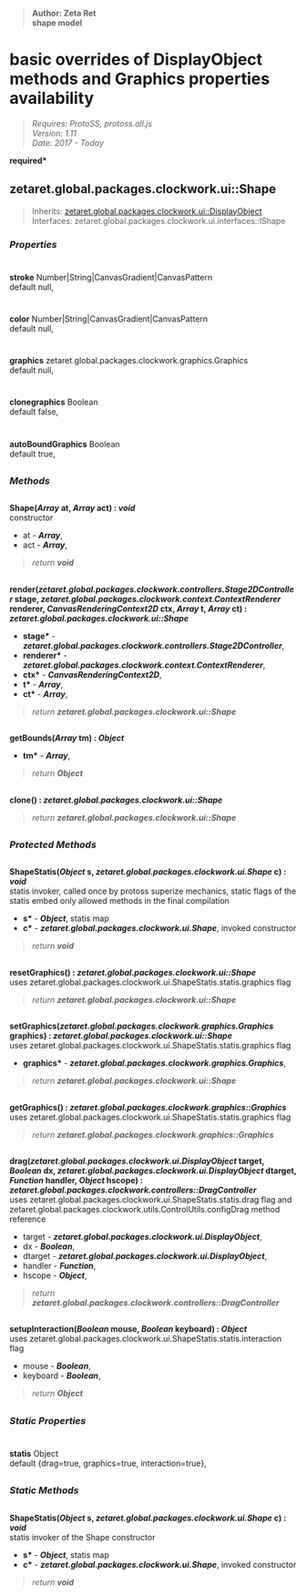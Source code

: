 > __Author: Zeta Ret__  
> __shape model__  
# basic overrides of DisplayObject methods and Graphics properties availability  
> *Requires: ProtoSS, protoss.all.js*  
> *Version: 1.11*  
> *Date: 2017 - Today*  

__required*__

## zetaret.global.packages.clockwork.ui::Shape  
> Inherits: [zetaret.global.packages.clockwork.ui::DisplayObject](DisplayObject.md)  
> Interfaces: zetaret.global.packages.clockwork.ui.interfaces::IShape  

### *Properties*  

#  
__stroke__ Number|String|CanvasGradient|CanvasPattern  
default null,   

#  
__color__ Number|String|CanvasGradient|CanvasPattern  
default null,   

#  
__graphics__ zetaret.global.packages.clockwork.graphics.Graphics  
default null,   

#  
__clonegraphics__ Boolean  
default false,   

#  
__autoBoundGraphics__ Boolean  
default true,   


##  
### *Methods*  

##  
__Shape(*Array* at, *Array* act) : *void*__  
constructor  
- at - __*Array*__,   
- act - __*Array*__,   
> *return __void__*  

##  
__render(*zetaret.global.packages.clockwork.controllers.Stage2DController* stage, *zetaret.global.packages.clockwork.context.ContextRenderer* renderer, *CanvasRenderingContext2D* ctx, *Array* t, *Array* ct) : *zetaret.global.packages.clockwork.ui::Shape*__  
  
- __stage*__ - __*zetaret.global.packages.clockwork.controllers.Stage2DController*__,   
- __renderer*__ - __*zetaret.global.packages.clockwork.context.ContextRenderer*__,   
- __ctx*__ - __*CanvasRenderingContext2D*__,   
- __t*__ - __*Array*__,   
- __ct*__ - __*Array*__,   
> *return __zetaret.global.packages.clockwork.ui::Shape__*  

##  
__getBounds(*Array* tm) : *Object*__  
  
- __tm*__ - __*Array*__,   
> *return __Object__*  

##  
__clone() : *zetaret.global.packages.clockwork.ui::Shape*__  
  
> *return __zetaret.global.packages.clockwork.ui::Shape__*  

##  
### *Protected Methods*  

##  
__ShapeStatis(*Object* s, *zetaret.global.packages.clockwork.ui.Shape* c) : *void*__  
statis invoker, called once by protoss superize mechanics, static flags of the statis embed only allowed methods in the final compilation  
- __s*__ - __*Object*__, statis map  
- __c*__ - __*zetaret.global.packages.clockwork.ui.Shape*__, invoked constructor  
> *return __void__*  

##  
__resetGraphics() : *zetaret.global.packages.clockwork.ui::Shape*__  
uses zetaret.global.packages.clockwork.ui.ShapeStatis.statis.graphics flag  
> *return __zetaret.global.packages.clockwork.ui::Shape__*  

##  
__setGraphics(*zetaret.global.packages.clockwork.graphics.Graphics* graphics) : *zetaret.global.packages.clockwork.ui::Shape*__  
uses zetaret.global.packages.clockwork.ui.ShapeStatis.statis.graphics flag  
- __graphics*__ - __*zetaret.global.packages.clockwork.graphics.Graphics*__,   
> *return __zetaret.global.packages.clockwork.ui::Shape__*  

##  
__getGraphics() : *zetaret.global.packages.clockwork.graphics::Graphics*__  
uses zetaret.global.packages.clockwork.ui.ShapeStatis.statis.graphics flag  
> *return __zetaret.global.packages.clockwork.graphics::Graphics__*  

##  
__drag(*zetaret.global.packages.clockwork.ui.DisplayObject* target, *Boolean* dx, *zetaret.global.packages.clockwork.ui.DisplayObject* dtarget, *Function* handler, *Object* hscope) : *zetaret.global.packages.clockwork.controllers::DragController*__  
uses zetaret.global.packages.clockwork.ui.ShapeStatis.statis.drag flag and zetaret.global.packages.clockwork.utils.ControlUtils.configDrag method reference  
- target - __*zetaret.global.packages.clockwork.ui.DisplayObject*__,   
- dx - __*Boolean*__,   
- dtarget - __*zetaret.global.packages.clockwork.ui.DisplayObject*__,   
- handler - __*Function*__,   
- hscope - __*Object*__,   
> *return __zetaret.global.packages.clockwork.controllers::DragController__*  

##  
__setupInteraction(*Boolean* mouse, *Boolean* keyboard) : *Object*__  
uses zetaret.global.packages.clockwork.ui.ShapeStatis.statis.interaction flag  
- mouse - __*Boolean*__,   
- keyboard - __*Boolean*__,   
> *return __Object__*  

##  
### *Static Properties*  

#  
__statis__ Object  
default {drag=true, graphics=true, interaction=true},   

##  
### *Static Methods*  

##  
__ShapeStatis(*Object* s, *zetaret.global.packages.clockwork.ui.Shape* c) : *void*__  
statis invoker of the Shape constructor  
- __s*__ - __*Object*__, statis map  
- __c*__ - __*zetaret.global.packages.clockwork.ui.Shape*__, invoked constructor  
> *return __void__*  

